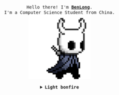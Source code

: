 <p align="center">
  <br>
  <samp>
    Hello there! I'm <b><a rel="nofollow noopener noreferrer" target="_blank" href="https://tanx.dev">BenLong</a></b>.
    <br>I'm a Computer Science Student from China.<br>

</samp>

  <img src="https://github.com/figcoco/figcoco/blob/main/hollor_knight3.gif" width="200" alt=""/>

</p>


<details align="center">

<summary> <b> <samp> Light bonfire </samp></b></summary>
<samp>
 <b><h2 style="color: #fc6203">B O N F I R E &nbsp; L I T !</h2> </b>

<img src="https://github.com/figcoco/figcoco/blob/main/bonefire.gif" width="200" alt=""/>

Current Project: <a href="https://github.com/figcoco/CubeGS">Dijkstra's shortest path visualizer.</a>


</samp>
</details>
